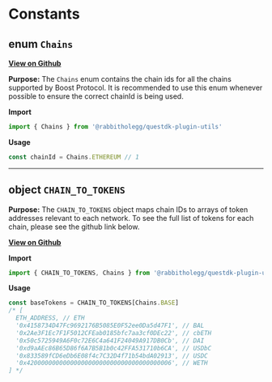 # Constants

## enum `Chains`

[**View on Github**](https://github.com/rabbitholegg/questdk-plugins/blob/fd797855c78239c1197145a2fb50fa9ceb648e43/packages/utils/src/constants/contract-addresses.ts#L68)

**Purpose:** The `Chains` enum contains the chain ids for all the chains supported by Boost Protocol. It is recommended to use this enum whenever possible to ensure the correct chainId is being used.

**Import**

```javascript
import { Chains } from '@rabbitholegg/questdk-plugin-utils'
```

**Usage**

```javascript
const chainId = Chains.ETHEREUM // 1
```

***

## object `CHAIN_TO_TOKENS`

**Purpose:** The `CHAIN_TO_TOKENS` object maps chain IDs to arrays of token addresses relevant to each network. To see the full list of tokens for each chain, please see the github link below.

[**View on Github**](https://github.com/rabbitholegg/questdk-plugins/blob/fd797855c78239c1197145a2fb50fa9ceb648e43/packages/utils/src/constants/contract-addresses.ts#L68)

**Import**

```javascript
import { CHAIN_TO_TOKENS, Chains } from '@rabbitholegg/questdk-plugin-utils'
```

**Usage**

```javascript
const baseTokens = CHAIN_TO_TOKENS[Chains.BASE]
/* [
  ETH_ADDRESS, // ETH
  '0x4158734D47Fc9692176B5085E0F52ee0Da5d47F1', // BAL
  '0x2Ae3F1Ec7F1F5012CFEab0185bfc7aa3cf0DEc22', // cbETH
  '0x50c5725949A6F0c72E6C4a641F24049A917DB0Cb', // DAI
  '0xd9aAEc86B65D86f6A7B5B1b0c42FFA531710b6CA', // USDbC
  '0x833589fCD6eDb6E08f4c7C32D4f71b54bdA02913', // USDC
  '0x4200000000000000000000000000000000000006', // WETH
] */
```
